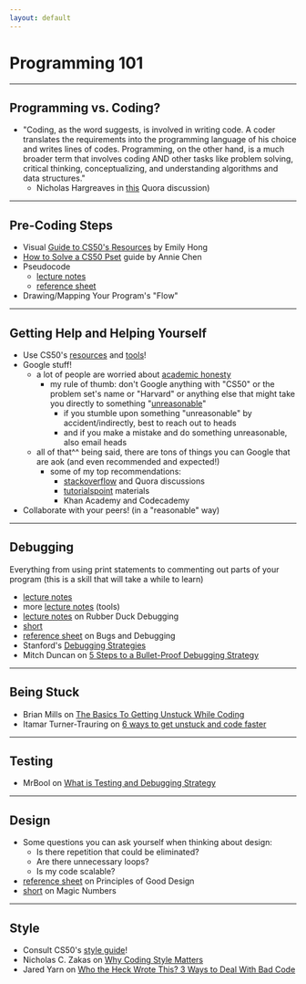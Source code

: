 ```yaml
---
layout: default
---
```


# Programming 101

---

## Programming vs. Coding?
* "Coding, as the word suggests, is involved in writing code. A coder translates the requirements into the programming language of his choice and writes lines of codes. Programming, on the other hand, is a much broader term that involves coding AND other tasks like problem solving, critical thinking, conceptualizing, and understanding algorithms and data structures."
    * Nicholas Hargreaves in [this](https://www.quora.com/What-is-the-difference-between-programming-and-coding-4) Quora discussion)

---

## Pre-Coding Steps
* Visual [Guide to CS50's Resources](https://cs50.harvard.edu/2018/fall/guide.pdf) by Emily Hong
* [How to Solve a CS50 Pset](https://drive.google.com/file/d/1jMzFZ6bfqo9XIG0KBeNEJ9-Rd9AotrXB/view?usp=sharing) guide by Annie Chen
* Pseudocode
    * [lecture notes](https://cs50.harvard.edu/2018/fall/weeks/0/notes/#pseudocode)
    * [reference sheet](https://www.dropbox.com/sh/5y662ey1hc4sde4/AACjgHN3NtSKk4ShsRDFd_Sja?dl=0&preview=Pseudocode.pdf)
* Drawing/Mapping Your Program's "Flow"

---

## Getting Help and Helping Yourself
* Use CS50's [resources](https://veronicanutting.github.io/section/resources) and [tools](https://veronicanutting.github.io/section/tools)!
* Google stuff!
    * a lot of people are worried about [academic honesty](https://cs50.harvard.edu/2018/fall/syllabus/#academic-honesty)
        * my rule of thumb: don't Google anything with "CS50" or the problem set's name or "Harvard" or anything else that might take you directly to something "[unreasonable](https://cs50.harvard.edu/2018/fall/syllabus/#academic-honesty)"
            * if you stumble upon something "unreasonable" by accident/indirectly, best to reach out to heads
            * and if you make a mistake and do something unreasonable, also email heads
    * all of that^^ being said, there are tons of things you can Google that are aok (and even recommended and expected!)
        * some of my top recommendations:
            * [stackoverflow](https://stackoverflow.com) and Quora discussions
            * [tutorialspoint](https://www.tutorialspoint.com) materials
            * Khan Academy and Codecademy
* Collaborate with your peers! (in a "reasonable" way)

---

## Debugging
Everything from using print statements to commenting out parts of your program (this is a skill that will take a while to learn)
* [lecture notes](https://cs50.harvard.edu/2018/fall/weeks/2/notes/#debugging)
* more [lecture notes](https://cs50.harvard.edu/2018/fall/weeks/4/notes/#tools-for-debugging) (tools)
* [lecture notes](https://cs50.harvard.edu/2018/fall/weeks/4/notes/#rubber-duck-debugging) on Rubber Duck Debugging
* [short](https://www.youtube.com/watch?v=VtkMZjvvKaU&list=PLhQjrBD2T381k8ul4WQ8SQ165XqY149WW&index=16&t=0s)
* [reference sheet](https://www.dropbox.com/sh/5y662ey1hc4sde4/AACjgHN3NtSKk4ShsRDFd_Sja?dl=0&preview=Bugs+and+Debugging.pdf) on Bugs and Debugging
* Stanford's [Debugging Strategies](https://web.stanford.edu/class/archive/cs/cs106a/cs106a.1134/handouts/250%20Debugging%20Strategies.pdf)
* Mitch Duncan on [5 Steps to a Bullet-Proof Debugging Strategy](https://simpleprogrammer.com/bullet-proof-debugging-strategy/)

---

## Being Stuck
* Brian Mills on [The Basics To Getting Unstuck While Coding](https://medium.com/@brianmills_2907/the-basics-to-getting-unstuck-while-coding-2cbeedf2d9b9)
* Itamar Turner-Trauring on [6 ways to get unstuck and code faster](https://codewithoutrules.com/2016/12/08/how-not-to-get-stuck/)

---

## Testing
* MrBool on [What is Testing and Debugging Strategy](http://mrbool.com/what-is-testing-and-debugging-strategy/29914)

---

## Design
* Some questions you can ask yourself when thinking about design:
  * Is there repetition that could be eliminated?
  * Are there unnecessary loops?
  * Is my code scalable?
* [reference sheet](https://www.dropbox.com/sh/5y662ey1hc4sde4/AACjgHN3NtSKk4ShsRDFd_Sja?dl=0&preview=Principles+of+Good+Design.pdf) on Principles of Good Design
* [short](https://www.youtube.com/watch?v=vK_naJkrtjc&index=36&t=0s&list=PLhQjrBD2T381k8ul4WQ8SQ165XqY149WW) on Magic Numbers

---

## Style
* Consult CS50's [style guide](https://cs50.readthedocs.io/style/c/)!
* Nicholas C. Zakas on [Why Coding Style Matters](https://www.smashingmagazine.com/2012/10/why-coding-style-matters/)
* Jared Yarn on [Who the Heck Wrote This? 3 Ways to Deal With Bad Code](https://www.lucidchart.com/techblog/2016/05/18/who-the-heck-wrote-this-3-ways-to-deal-with-bad-code/)
